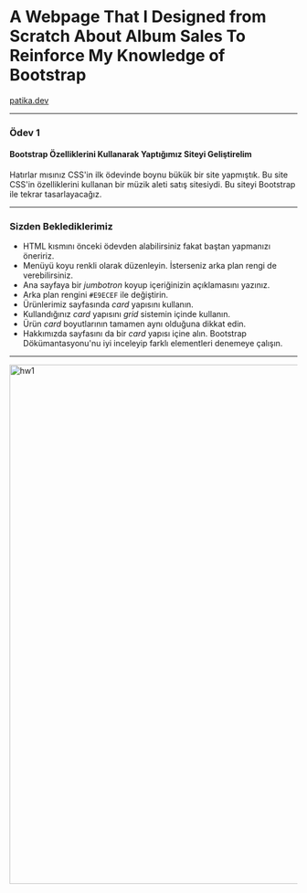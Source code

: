 # A Webpage That I Designed from Scratch About Album Sales To Reinforce My Knowledge of Bootstrap
[patika.dev](https://www.patika.dev)

---

### **Ödev 1**
 #### Bootstrap Özelliklerini Kullanarak Yaptığımız Siteyi Geliştirelim
Hatırlar mısınız CSS'in ilk ödevinde boynu bükük bir site yapmıştık. Bu site CSS'in özelliklerini kullanan bir müzik aleti satış sitesiydi. Bu siteyi Bootstrap ile tekrar tasarlayacağız.

---

### **Sizden Beklediklerimiz**
- HTML kısmını önceki ödevden alabilirsiniz fakat baştan yapmanızı öneririz.
- Menüyü koyu renkli olarak düzenleyin. İsterseniz arka plan rengi de verebilirsiniz.
- Ana sayfaya bir *jumbotron* koyup içeriğinizin açıklamasını yazınız.
- Arka plan rengini `#E9ECEF` ile değiştirin.
- Ürünlerimiz sayfasında *card* yapısını kullanın.
- Kullandığınız *card* yapısını *grid* sistemin içinde kullanın.
- Ürün *card* boyutlarının tamamen aynı olduğuna dikkat edin.
- Hakkımızda sayfasını da bir *card* yapısı içine alın.
Bootstrap Dökümantasyonu'nu iyi inceleyip farklı elementleri denemeye çalışın.

---

<img width="909" alt="hw1" src="https://user-images.githubusercontent.com/98273180/190830260-78a83ab5-b58f-46a3-8c09-24bd003a980d.png">
